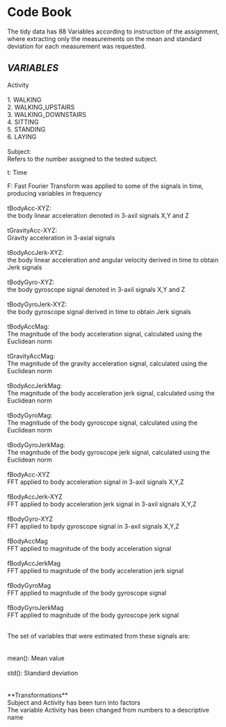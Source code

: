 **Code Book**
===========
The tidy data has 88 Variables according to instruction of the assignment, where extracting only the measurements on the mean and standard deviation for each measurement was requested.

*VARIABLES*
----------------
Activity <br /> <br />
         1. WALKING <br />
         2. WALKING_UPSTAIRS <br />
         3. WALKING_DOWNSTAIRS<br />
         4. SITTING <br />
         5. STANDING <br />
         6. LAYING <br />
         <br />
Subject: <br />
  Refers to the number assigned to the tested subject. <br />

t: Time <br />

F: Fast Fourier Transform was applied to some of the signals in time, producing variables in frequency <br />
<br />
tBodyAcc-XYZ: <br />
  the body linear acceleration denoted in 3-axil signals X,Y and Z <br /><br />
tGravityAcc-XYZ:<br />
  Gravity acceleration in 3-axial signals <br /><br />
tBodyAccJerk-XYZ:<br />
  the body linear acceleration and angular velocity derived in time to obtain Jerk signals <br /><br />
tBodyGyro-XYZ:<br />
  the body gyroscope signal denoted in 3-axil signals X,Y and Z<br /><br />
tBodyGyroJerk-XYZ:<br />
  the body gyroscope signal derived in time to obtain Jerk signals <br /><br />
tBodyAccMag:<br />
  The magnitude of the body acceleration signal, calculated using the Euclidean norm <br /><br />
tGravityAccMag:<br />
  The magnitude of the gravity acceleration signal, calculated using the Euclidean norm <br /><br />
tBodyAccJerkMag:<br />
  The magnitude of the body acceleration jerk signal, calculated using the Euclidean norm <br /><br />
tBodyGyroMag:<br />
  The magnitude of the body gyroscope signal, calculated using the Euclidean norm <br /><br />
tBodyGyroJerkMag:<br />
  The magnitude of the body gyroscope jerk signal, calculated using the Euclidean norm <br /><br />
fBodyAcc-XYZ<br />
  FFT applied to body acceleration signal in 3-axil signals X,Y,Z<br /><br />
fBodyAccJerk-XYZ<br />
  FFT applied to body acceleration jerk signal in 3-axil signals X,Y,Z<br /><br />
fBodyGyro-XYZ<br />
  FFT applied to bpdy gyroscope signal in 3-axil signals X,Y,Z<br /><br />
fBodyAccMag<br />
  FFT applied to magnitude of the body acceleration signal<br /><br />
fBodyAccJerkMag<br />
  FFT applied to magnitude of the body acceleration jerk signal<br /><br />
fBodyGyroMag<br />
  FFT applied to magnitude of the body gyroscope signal<br /><br />
fBodyGyroJerkMag<br />
  FFT applied to magnitude of the body gyroscope jerk signal<br />

<br />
The set of variables that were estimated from these signals are: <br /><br />
  <br />mean(): Mean value<br />
 <br /> std(): Standard deviation<br />
<br /><br />
**Transformations** <br />
 Subject and Activity has been turn into factors<br />
 The variable Activity has been changed from numbers to a descriptive name<br />
